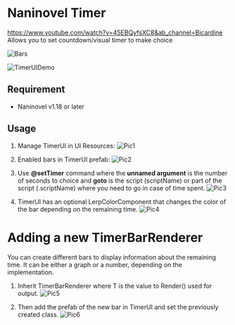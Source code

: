 # Naninovel Timer
https://www.youtube.com/watch?v=45EBQyfsXC8&ab_channel=Bicardine
Allows you to set countdown/visual timer to make choice

![Bars](https://github.com/Bicardine/NaninovelTimer/assets/83329675/18a34f1c-4cf8-4127-b468-a9b0b88b81fa)

![TimerUIDemo](https://github.com/Bicardine/NaninovelTimer/assets/83329675/74933481-3e18-499d-92bb-1bc2fbffbfc7)


## Requirement
- Naninovel v1.18 or later

## Usage
1. Manage TimerUI in UI Resources:
![Pic1](https://github.com/Bicardine/NaninovelTimer/assets/83329675/e7481e03-981b-49a3-979e-0793e5e90c01)

2. Enabled bars in TimerUI prefab:
![Pic2](https://github.com/Bicardine/NaninovelTimer/assets/83329675/22a64d81-428d-4c2e-89fa-a746920f88d9)


3. Use **@setTimer** command where the **unnamed argument** is the number of seconds to choice and **goto** is the script (scriptName) or part of the script (.scriptName) where you need to go in case of time spent.
![Pic3](https://github.com/Bicardine/NaninovelTimer/assets/83329675/61c4df67-4ff6-4d4b-be6b-f305920bcf81)


4. TimerUI has an optional LerpColorComponent that changes the color of the bar depending on the remaining time.
![Pic4](https://github.com/Bicardine/NaninovelTimer/assets/83329675/b4abee37-b226-42ca-81d0-6951b4f41cfe)


# Adding a new TimerBarRenderer
You can create different bars to display information about the remaining time. It can be either a graph or a number, depending on the implementation.

1. Inherit TimerBarRenderer<T> where T is the value to Render() used for output.
![Pic5](https://github.com/Bicardine/NaninovelTimer/assets/83329675/0b2bad00-54d6-4feb-83e8-ffe8cbd1bc24)


2. Then add the prefab of the new bar in TimerUI and set the previously created class.
![Pic6](https://github.com/Bicardine/NaninovelTimer/assets/83329675/6fd2c85a-ad80-4a15-9678-ea90d860a52e)

